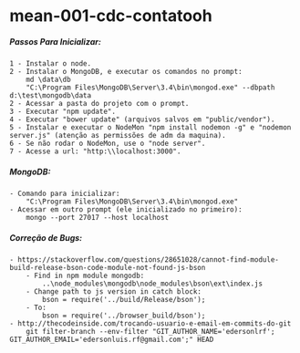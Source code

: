# mean-001-cdc-contatooh

##### Passos Para Inicializar:

    1 - Instalar o node.
    2 - Instalar o MongoDB, e executar os comandos no prompt:
        md \data\db
        "C:\Program Files\MongoDB\Server\3.4\bin\mongod.exe" --dbpath d:\test\mongodb\data
    2 - Acessar a pasta do projeto com o prompt.
    3 - Executar "npm update".
    4 - Executar "bower update" (arquivos salvos em "public/vendor").
    5 - Instalar e executar o NodeMon "npm install nodemon -g" e "nodemon server.js" (atenção as permissões de adm da maquina).
    6 - Se não rodar o NodeMon, use o "node server".
    7 - Acesse a url: "http:\\localhost:3000".

##### MongoDB:

    - Comando para inicializar:
	    "C:\Program Files\MongoDB\Server\3.4\bin\mongod.exe"
    - Acessar em outro prompt (ele inicializado no primeiro):
    	mongo --port 27017 --host localhost

##### Correção de Bugs:

    - https://stackoverflow.com/questions/28651028/cannot-find-module-build-release-bson-code-module-not-found-js-bson
	    - Find in npm module mongodb:
		    ..\node_modules\mongodb\node_modules\bson\ext\index.js
	    - Change path to js version in catch block:
		    bson = require('../build/Release/bson');
	    - To:
		    bson = require('../browser_build/bson');
    - http://thecodeinside.com/trocando-usuario-e-email-em-commits-do-git
	    git filter-branch --env-filter "GIT_AUTHOR_NAME='edersonlrf'; GIT_AUTHOR_EMAIL='edersonluis.rf@gmail.com';" HEAD
